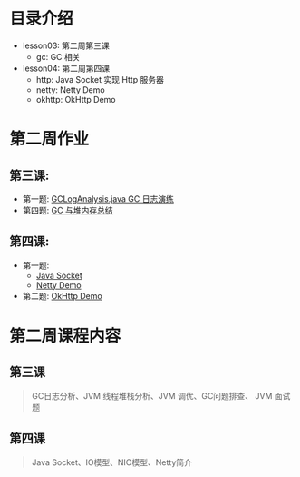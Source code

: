 # 目录介绍
- lesson03: 第二周第三课
  - gc: GC 相关
- lesson04: 第二周第四课
  - http: Java Socket 实现 Http 服务器
  - netty: Netty Demo
  - okhttp: OkHttp Demo
  
# 第二周作业
## 第三课: 
  - 第一题: [GCLogAnalysis.java GC 日志演练](https://github.com/WebbDong/JAVA-01/tree/main/Week_02/lesson03/gc/FirstQuestion.md)
  - 第四题: [GC 与堆内存总结](https://github.com/WebbDong/JAVA-01/tree/main/Week_02/lesson03/gc/FourthQuestion.md)
## 第四课: 
  - 第一题:
    - [Java Socket](https://github.com/WebbDong/JAVA-01/tree/main/Week_02/lesson04/http)
    - [Netty Demo](https://github.com/WebbDong/JAVA-01/tree/main/Week_02/lesson04/netty)
  - 第二题: [OkHttp Demo](https://github.com/WebbDong/JAVA-01/blob/main/Week_02/lesson04/okhttp/OkHttpDemo.java)

# 第二周课程内容
## 第三课
> GC日志分析、JVM 线程堆栈分析、JVM 调优、GC问题排查、 JVM 面试题
## 第四课
> Java Socket、IO模型、NIO模型、Netty简介